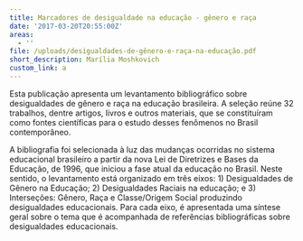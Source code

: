 ```yaml
---
title: Marcadores de desigualdade na educação - gênero e raça
date: '2017-03-20T20:55:00Z'
areas:
  - ''
file: /uploads/desigualdades-de-gênero-e-raça-na-educação.pdf
short_description: Marília Moshkovich
custom_link: a
---
```

Esta publicação apresenta um levantamento bibliográfico sobre desigualdades de gênero e raça na educação brasileira. A seleção reúne 32 trabalhos, dentre artigos, livros e outros materiais, que se constituíram como fontes científicas para o estudo desses fenômenos no Brasil contemporâneo.

A bibliografia foi selecionada à luz das mudanças ocorridas no sistema educacional brasileiro a partir da nova Lei de Diretrizes e Bases da Educação, de 1996, que iniciou a fase atual da educação no Brasil. Neste sentido, o levantamento está organizado em três eixos: 1) Desigualdades de Gênero na Educação; 2) Desigualdades Raciais na educação; e 3) Interseções: Gênero, Raça e Classe/Origem Social produzindo desigualdades educacionais. Para cada eixo, é apresentada uma síntese geral sobre o tema que é acompanhada de referências bibliográficas sobre desigualdades educacionais.
